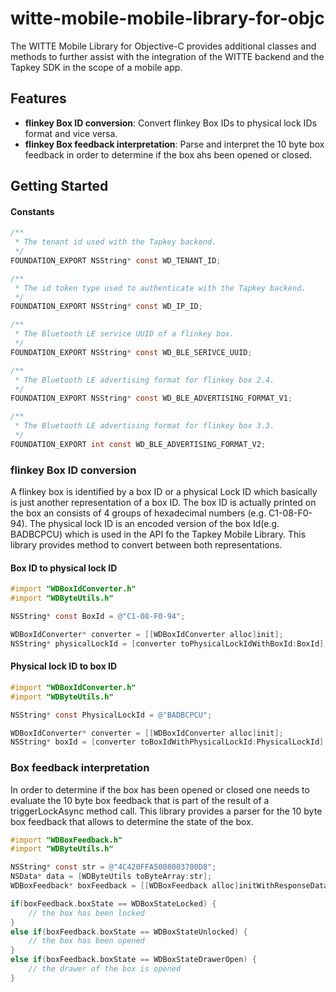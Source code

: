 # witte-mobile-mobile-library-for-objc

The WITTE Mobile Library for Objective-C provides additional classes and methods to further assist with the integration of the WITTE backend and the Tapkey SDK in the scope of a mobile app.

## Features 
* __flinkey Box ID conversion__: Convert flinkey Box IDs to physical lock IDs format and vice versa.
* __flinkey Box feedback interpretation__: Parse and interpret the 10 byte box feedback in order to determine if the box ahs been opened or closed. 

## Getting Started
#### Constants
```objective-c
/**
 * The tenant id used with the Tapkey backend.
 */
FOUNDATION_EXPORT NSString* const WD_TENANT_ID;

/**
 * The id token type used to authenticate with the Tapkey backend.
 */
FOUNDATION_EXPORT NSString* const WD_IP_ID;

/**
 * The Bluetooth LE service UUID of a flinkey box.
 */
FOUNDATION_EXPORT NSString* const WD_BLE_SERIVCE_UUID;

/**
 * The Bluetooth LE advertising format for flinkey box 2.4.
 */
FOUNDATION_EXPORT NSString* const WD_BLE_ADVERTISING_FORMAT_V1;

/**
 * The Bluetooth LE advertising format for flinkey box 3.3.
 */
FOUNDATION_EXPORT int const WD_BLE_ADVERTISING_FORMAT_V2;
```

### flinkey Box ID conversion
A flinkey box is identified by a box ID or a physical Lock ID which basically is just another representation of a box ID. The box ID is actually printed on the box an consists of 4 groups of hexadecimal numbers (e.g. C1-08-F0-94). The physical lock ID is an encoded version of the box Id(e.g. BADBCPCU) which is used in the API fo the Tapkey Mobile Library. This library provides method to convert between both representations.

#### Box ID to physical lock ID
```objective-c
#import "WDBoxIdConverter.h"
#import "WDByteUtils.h"

NSString* const BoxId = @"C1-08-F0-94";

WDBoxIdConverter* converter = [[WDBoxIdConverter alloc]init];
NSString* physicalLockId = [converter toPhysicalLockIdWithBoxId:BoxId];
```

#### Physical lock ID to box ID
```objective-c
#import "WDBoxIdConverter.h"
#import "WDByteUtils.h"

NSString* const PhysicalLockId = @"BADBCPCU";

WDBoxIdConverter* converter = [[WDBoxIdConverter alloc]init];
NSString* boxId = [converter toBoxIdWithPhysicalLockId:PhysicalLockId];
```
### Box feedback interpretation
In order to determine if the box has been opened or closed one needs to evaluate the 10 byte box feedback that is part of the result of a triggerLockAsync method call. This library provides a parser for the 10 byte box feedback that allows to determine the state of the box.

```objective-c
#import "WDBoxFeedback.h"
#import "WDByteUtils.h"

NSString* const str = @"4C420FFA5008003700D8";
NSData* data = [WDByteUtils toByteArray:str];
WDBoxFeedback* boxFeedback = [[WDBoxFeedback alloc]initWithResponseData:data];

if(boxFeedback.boxState == WDBoxStateLocked) {
    // the box has been locked
}
else if(boxFeedback.boxState == WDBoxStateUnlocked) {
    // the box has been opened
}
else if(boxFeedback.boxState == WDBoxStateDrawerOpen) {
    // the drawer of the box is opened
}
```
